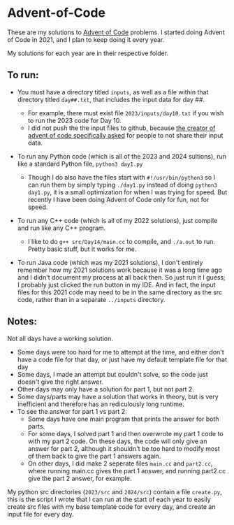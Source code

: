 # Advent-of-Code
These are my solutions to [Advent of Code](https://adventofcode.com/) problems.
I started doing Advent of Code in 2021, and I plan to keep doing it every year.

My solutions for each year are in their respective folder.

## To run:
- You must have a directory titled `inputs`, as well as a file within that directory titled `day##.txt`, that includes the input data for day ##.
  - For example, there must exist file `2023/inputs/day10.txt` if you wish to run the 2023 code for Day 10.
  - I did not push the the input files to github, because [the creator of advent of code specifically asked](https://mobile.twitter.com/ericwastl/status/1465805354214830081) for people to not share their input data.
  
- To run any Python code (which is all of the 2023 and 2024 sultions), run like a standard Python file, `python3 day1.py`
   - Though I do also have the files start with `#!/usr/bin/python3` so I can run them by simply typing `./day1.py` instead of doing `python3 day1.py`, it is a small optimization for when I was trying for speed. But recently I have been doing Advent of Code only for fun, not for speed.

 - To run any C++ code (which is all of my 2022 solutions), just compile and run like any C++ program.
   - I like to do `g++ src/Day14/main.cc` to compile, and `./a.out` to run. Pretty basic stuff, but it works for me.

- To run Java code (which was my 2021 solutions), I don't entirely remember how my 2021 solutions work because it was a long time ago and I didn't document my process at all back then. So just run it I guess; I probably just clicked the run button in my IDE. And in fact, the input files for this 2021 code may need to be in the same directory as the src code, rather than in a separate `../inputs` directory.


 ## Notes:
 Not all days have a working solution.
 - Some days were too hard for me to attempt at the time, and either don't have a code file for that day, or just have my default template file for that day
 - Some days, I made an attempt but couldn't solve, so the code just doesn't give the right answer.
 - Other days may only have a solution for part 1, but not part 2.
 - Some days/parts may have a solution that works in theory, but is very inefficient and therefore has an rediculously long runtime.
 - To see the answer for part 1 vs part 2:
   - Some days have one main program that prints the answer for both parts.
   - For some days, I solved part 1 and then overwrote my part 1 code to with my part 2 code. On these days, the code will only give an answer for part 2, although it shouldn't be too hard to modify most of them back to give the part 1 answers again.
   - On other days, I did make 2 seperate files `main.cc` and `part2.cc`, where running main.cc gives the part 1 answer, and running part2.cc give the part 2 answer, for example.

My python src directories (`2023/src` and `2024/src`) contain a file `create.py`, this is the script I wrote that I can run at the start of each year to easily create src files with my base template code for every day, and create an input file for every day.